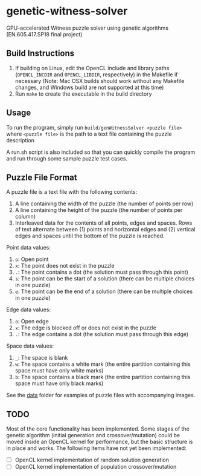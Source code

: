 # genetic-witness-solver
GPU-accelerated Witness puzzle solver using genetic algorithms (EN.605.417.SP18 final project)

## Build Instructions
1. If building on Linux, edit the OpenCL include and library paths (`OPENCL_INCDIR` and `OPENCL_LIBDIR`, respectively) in the Makefile if necessary (Note: Mac OSX builds should work without any Makefile changes, and Windows build are not supported at this time)
2. Run `make` to create the executable in the build directory

## Usage
To run the program, simply run `build/genWitnessSolver <puzzle file>` where `<puzzle file>` is the path to a text file containing the puzzle description

A run.sh script is also included so that you can quickly compile the program and run through some sample puzzle test cases.

## Puzzle File Format
A puzzle file is a text file with the following contents:
1. A line containing the width of the puzzle (the number of points per row)
2. A line containing the height of the puzzle (the number of points per column)
3. Interleaved data for the contents of all points, edges and spaces. Rows of text alternate between (1) points and horizontal edges and (2) vertical edges and spaces until the bottom of the puzzle is reached.

Point data values:
1. `o`: Open point
2. `x`: The point does not exist in the puzzle
3. `.`: The point contains a dot (the solution must pass through this point)
4. `s`: The point can be the start of a solution (there can be multiple choices in one puzzle)
5. `e`: The point can be the end of a solution (there can be multiple choices in one puzzle)

Edge data values:
1. `o`: Open edge
2. `x`: The edge is blocked off or does not exist in the puzzle
3. `.`: The edge contains a dot (the solution must pass through this edge)

Space data values:
1. `_`: The space is blank
2. `w`: The space contains a white mark (the entire partition containing this space must have only white marks)
3. `b`: The space contains a black mark (the entire partition containing this space must have only black marks)

See the [data](data) folder for examples of puzzle files with accompanying images.

## TODO
Most of the core functionality has been implemented. Some stages of the genetic algorithm (initial generation and crossover/mutation) could be moved inside an OpenCL kernel for performance, but the basic structure is in place and works. The following items have not yet been implemented:
- [ ] OpenCL kernel implementation of random solution generation
- [ ] OpenCL kernel implementation of population crossover/mutation
